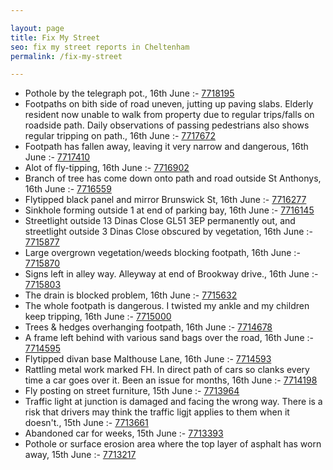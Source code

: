 ```yaml
---

layout: page
title: Fix My Street
seo: fix my street reports in Cheltenham
permalink: /fix-my-street

---
```


<!-- fix_marker starts -->

- Pothole by the telegraph pot., 16th June :- [7718195](https://www.fixmystreet.com/report/7718195)
- Footpaths on bith side of road uneven, jutting up paving slabs. Elderly resident now unable to walk from property due to regular trips/falls on roadside path. Daily observations of passing pedestrians also shows regular tripping on path., 16th June :- [7717672](https://www.fixmystreet.com/report/7717672)
- Footpath has fallen away, leaving it very narrow and dangerous, 16th June :- [7717410](https://www.fixmystreet.com/report/7717410)
- Alot of fly-tipping, 16th June :- [7716902](https://www.fixmystreet.com/report/7716902)
- Branch of tree has come down onto path and road outside St Anthonys, 16th June :- [7716559](https://www.fixmystreet.com/report/7716559)
- Flytipped black panel and mirror Brunswick St, 16th June :- [7716277](https://www.fixmystreet.com/report/7716277)
- Sinkhole forming outside 1 at end of parking bay, 16th June :- [7716145](https://www.fixmystreet.com/report/7716145)
- Streetlight outside 13 Dinas Close GL51 3EP permanently out, and streetlight outside 3 Dinas Close obscured by vegetation, 16th June :- [7715877](https://www.fixmystreet.com/report/7715877)
- Large overgrown vegetation/weeds blocking footpath, 16th June :- [7715870](https://www.fixmystreet.com/report/7715870)
- Signs left in alley way. Alleyway at end of Brookway drive., 16th June :- [7715803](https://www.fixmystreet.com/report/7715803)
- The drain is blocked problem, 16th June :- [7715632](https://www.fixmystreet.com/report/7715632)
- The whole footpath is dangerous. I twisted my ankle and my children keep tripping, 16th June :- [7715000](https://www.fixmystreet.com/report/7715000)
- Trees & hedges overhanging footpath, 16th June :- [7714678](https://www.fixmystreet.com/report/7714678)
- A frame left behind with various sand bags over the road, 16th June :- [7714595](https://www.fixmystreet.com/report/7714595)
- Flytipped divan base Malthouse Lane, 16th June :- [7714593](https://www.fixmystreet.com/report/7714593)
- Rattling metal work marked FH. In direct path of cars so clanks every time a car goes over it. Been an issue for months, 16th June :- [7714198](https://www.fixmystreet.com/report/7714198)
- Fly posting on street furniture, 15th June :- [7713964](https://www.fixmystreet.com/report/7713964)
- Traffic light at junction is damaged and facing the wrong way. There is a risk that drivers may think the traffic ligjt applies to them when it doesn't., 15th June :- [7713661](https://www.fixmystreet.com/report/7713661)
- Abandoned car for weeks, 15th June :- [7713393](https://www.fixmystreet.com/report/7713393)
- Pothole or surface erosion area where the top layer of asphalt has worn away, 15th June :- [7713217](https://www.fixmystreet.com/report/7713217)

<!-- fix_marker ends -->